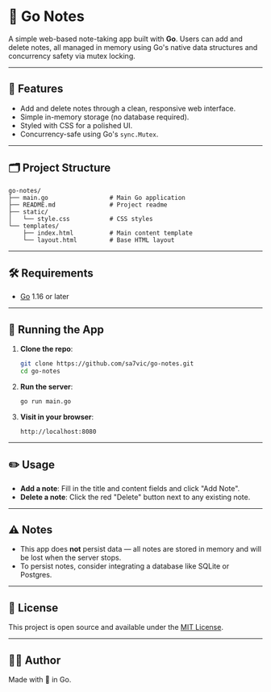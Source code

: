 # 📝 Go Notes

A simple web-based note-taking app built with **Go**. Users can add and delete notes, all managed in memory using Go's native data structures and concurrency safety via mutex locking.

---

## 🚀 Features

* Add and delete notes through a clean, responsive web interface.
* Simple in-memory storage (no database required).
* Styled with CSS for a polished UI.
* Concurrency-safe using Go's `sync.Mutex`.

---

## 🗂️ Project Structure

```
go-notes/
├── main.go                 # Main Go application
├── README.md               # Project readme
├── static/
│   └── style.css           # CSS styles
└── templates/
    ├── index.html          # Main content template
    └── layout.html         # Base HTML layout
```

---

## 🛠️ Requirements

* [Go](https://golang.org/dl/) 1.16 or later

---

## 🧪 Running the App

1. **Clone the repo**:

   ```bash
   git clone https://github.com/sa7vic/go-notes.git
   cd go-notes
   ```

2. **Run the server**:

   ```bash
   go run main.go
   ```

3. **Visit in your browser**:

   ```
   http://localhost:8080
   ```

---

## ✏️ Usage

* **Add a note**: Fill in the title and content fields and click "Add Note".
* **Delete a note**: Click the red "Delete" button next to any existing note.

---

## ⚠️ Notes

* This app does **not** persist data — all notes are stored in memory and will be lost when the server stops.
* To persist notes, consider integrating a database like SQLite or Postgres.

---

## 📄 License

This project is open source and available under the [MIT License](LICENSE).

---

## 🙋‍♀️ Author

Made with 💙 in Go.

